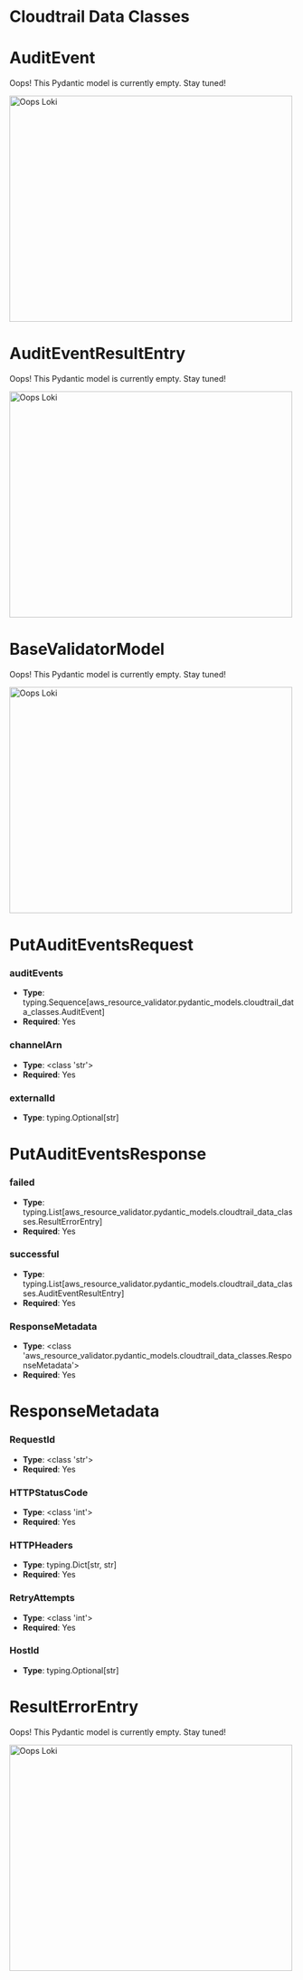 # Cloudtrail Data Classes

# AuditEvent

Oops! This Pydantic model is currently empty. Stay tuned!

<img src="/aws_resource_validator/images/oops_loki.png" width="500" height="400" title="Oops Loki">

# AuditEventResultEntry

Oops! This Pydantic model is currently empty. Stay tuned!

<img src="/aws_resource_validator/images/oops_loki.png" width="500" height="400" title="Oops Loki">

# BaseValidatorModel

Oops! This Pydantic model is currently empty. Stay tuned!

<img src="/aws_resource_validator/images/oops_loki.png" width="500" height="400" title="Oops Loki">

# PutAuditEventsRequest

### auditEvents
- **Type**: typing.Sequence[aws_resource_validator.pydantic_models.cloudtrail_data_classes.AuditEvent]
- **Required**: Yes

### channelArn
- **Type**: <class 'str'>
- **Required**: Yes

### externalId
- **Type**: typing.Optional[str]


# PutAuditEventsResponse

### failed
- **Type**: typing.List[aws_resource_validator.pydantic_models.cloudtrail_data_classes.ResultErrorEntry]
- **Required**: Yes

### successful
- **Type**: typing.List[aws_resource_validator.pydantic_models.cloudtrail_data_classes.AuditEventResultEntry]
- **Required**: Yes

### ResponseMetadata
- **Type**: <class 'aws_resource_validator.pydantic_models.cloudtrail_data_classes.ResponseMetadata'>
- **Required**: Yes


# ResponseMetadata

### RequestId
- **Type**: <class 'str'>
- **Required**: Yes

### HTTPStatusCode
- **Type**: <class 'int'>
- **Required**: Yes

### HTTPHeaders
- **Type**: typing.Dict[str, str]
- **Required**: Yes

### RetryAttempts
- **Type**: <class 'int'>
- **Required**: Yes

### HostId
- **Type**: typing.Optional[str]


# ResultErrorEntry

Oops! This Pydantic model is currently empty. Stay tuned!

<img src="/aws_resource_validator/images/oops_loki.png" width="500" height="400" title="Oops Loki">

